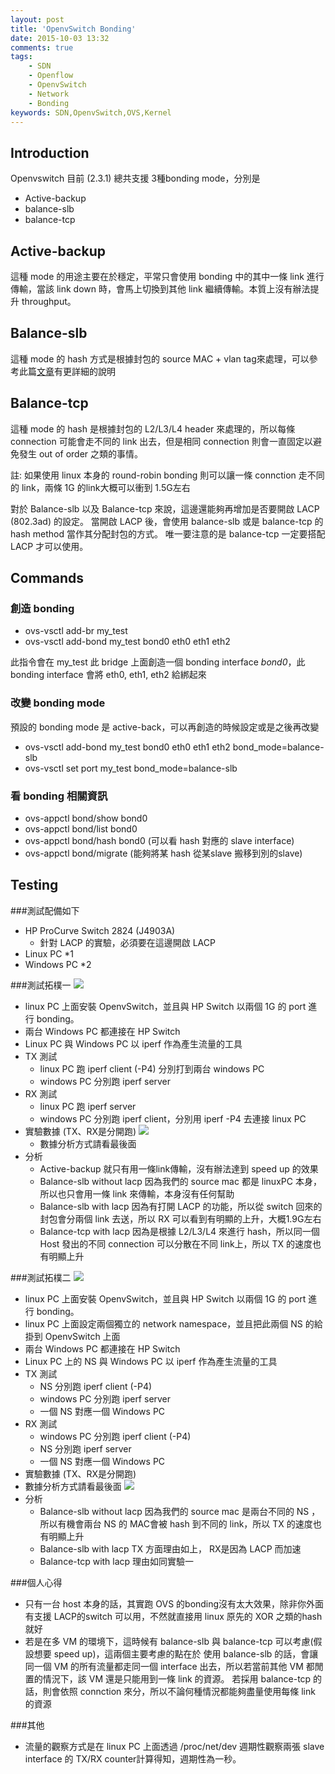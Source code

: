 ```yaml
---
layout: post
title: 'OpenvSwitch Bonding'
date: 2015-10-03 13:32
comments: true
tags:
	- SDN
	- Openflow
	- OpenvSwitch
	- Network
	- Bonding
keywords: SDN,OpenvSwitch,OVS,Kernel
---
```

Introduction
------------
Openvswitch 目前 (2.3.1) 總共支援 3種bonding mode，分別是
- Active-backup
- balance-slb
- balance-tcp

<!--more-->

Active-backup
-------------
這種 mode 的用途主要在於穩定，平常只會使用 bonding 中的其中一條 link 進行傳輸，當該 link down 時，會馬上切換到其他 link 繼續傳輸。本質上沒有辦法提升 throughput。

Balance-slb
-----------
這種 mode 的 hash 方式是根據封包的 source MAC + vlan tag來處理，可以參考此篇[文章](http://openvswitch.org/pipermail/dev/2011-July/010028.html)有更詳細的說明

Balance-tcp
-----------
這種 mode 的 hash 是根據封包的 L2/L3/L4 header 來處理的，所以每條 connection 可能會走不同的 link 出去，但是相同 connection 則會一直固定以避免發生 out of order 之類的事情。 

註: 如果使用 linux 本身的 round-robin bonding 則可以讓一條 connction 走不同的 link，兩條 1G 的link大概可以衝到 1.5G左右


對於 Balance-slb 以及 Balance-tcp 來說，這邊還能夠再增加是否要開啟 LACP (802.3ad) 的設定。
當開啟 LACP 後，會使用 balance-slb 或是 balance-tcp 的 hash method 當作其分配封包的方式。
唯一要注意的是 balance-tcp 一定要搭配 LACP 才可以使用。

Commands
--------
### 創造 bonding
- ovs-vsctl add-br my_test
- ovs-vsctl add-bond my_test bond0 eth0 eth1 eth2 

此指令會在 my_test 此 bridge 上面創造一個 bonding interface *bond0*，此 bonding interface 會將 eth0, eth1, eth2 給綁起來

### 改變 bonding mode
預設的 bonding mode 是 active-back，可以再創造的時候設定或是之後再改變
- ovs-vsctl add-bond my_test bond0 eth0 eth1 eth2 bond_mode=balance-slb
- ovs-vsctl set port my_test bond_mode=balance-slb

### 看 bonding 相關資訊
- ovs-appctl bond/show bond0
- ovs-appctl bond/list bond0
- ovs-appctl bond/hash bond0 (可以看 hash 對應的 slave interface)
- ovs-appctl bond/migrate (能夠將某 hash 從某slave 搬移到別的slave)

Testing
-------
###測試配備如下
- HP ProCurve Switch 2824 (J4903A)
	- 針對 LACP 的實驗，必須要在這邊開啟 LACP
- Linux PC *1
- Windows PC *2

###測試拓樸一
<img class="left" src="http://i.imgur.com/RbsM1rF.png">

- linux PC 上面安裝 OpenvSwitch，並且與 HP Switch 以兩個 1G 的 port 進行 bonding。
- 兩台 Windows PC 都連接在 HP Switch
- Linux PC 與 Windows PC 以 iperf 作為產生流量的工具
- TX 測試
	-	linux PC 跑 iperf client (-P4) 分別打到兩台 windows PC
  - windows PC 分別跑 iperf server
- RX 測試
	-	linux PC 跑 iperf server 
  - windows PC 分別跑 iperf client，分別用 iperf -P4 去連接 linux PC
- 實驗數據 (TX、RX是分開跑)
![](http://i.imgur.com/nDNFI3L.png)
  - 數據分析方式請看最後面
- 分析
  - Active-backup 就只有用一條link傳輸，沒有辦法達到 speed up 的效果
  - Balance-slb without lacp 因為我們的 source mac 都是 linuxPC 本身，所以也只會用一條 link 來傳輸，本身沒有任何幫助
  - Balance-slb with lacp 因為有打開 LACP 的功能，所以從 switch 回來的封包會分兩個 link 去送，所以 RX 可以看到有明顯的上升，大概1.9G左右
  - Balance-tcp with lacp 因為是根據 L2/L3/L4 來進行 hash，所以同一個 Host 發出的不同 connection 可以分散在不同 link上，所以 TX 的速度也有明顯上升
                                           


###測試拓樸二
<img class="left" src="http://i.imgur.com/Fm3Coea.png">
- linux PC 上面安裝 OpenvSwitch，並且與 HP Switch 以兩個 1G 的 port 進行 bonding。
- linux PC 上面設定兩個獨立的 network namespace，並且把此兩個 NS 的給掛到 OpenvSwitch 上面
- 兩台 Windows PC 都連接在 HP Switch
- Linux PC 上的 NS 與 Windows PC 以 iperf 作為產生流量的工具
- TX 測試
	-	NS 分別跑 iperf client (-P4)
  - windows PC 分別跑 iperf server
  - 一個 NS 對應一個 Windows PC
- RX 測試
	-	windows PC 分別跑 iperf client (-P4)
  - NS 分別跑 iperf server
  - 一個 NS 對應一個 Windows PC  
- 實驗數據 (TX、RX是分開跑)
 - 數據分析方式請看最後面
![](http://i.imgur.com/Scvj1Hp.png)
- 分析
  - Balance-slb without lacp 因為我們的 source mac 是兩台不同的 NS ，所以有機會兩台 NS 的 MAC會被 hash 到不同的 link，所以 TX 的速度也有明顯上升
  - Balance-slb with lacp TX 方面理由如上， RX是因為 LACP 而加速
  - Balance-tcp with lacp 理由如同實驗一


###個人心得
- 只有一台 host 本身的話，其實跑 OVS 的bonding沒有太大效果，除非你外面有支援 LACP的switch 可以用，不然就直接用 linux 原先的 XOR 之類的hash就好
- 若是在多 VM 的環境下，這時候有 balance-slb 與 balance-tcp 可以考慮(假設想要 speed up)，這兩個主要考慮的點在於
使用 balance-slb 的話，會讓同一個 VM 的所有流量都走同一個 interface 出去，所以若當前其他 VM 都閒置的情況下，該 VM 還是只能用到一條 link 的資源。
若採用 balance-tcp 的話，則會依照 connction 來分，所以不論何種情況都能夠盡量使用每條 link 的資源


###其他
- 流量的觀察方式是在 linux PC 上面透過 /proc/net/dev 週期性觀察兩張 slave interface 的 TX/RX counter計算得知，週期性為一秒。


